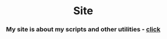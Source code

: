 <h1 align="center">Site</h1>
<h3 style="text-width:bold;" align="center">My site is about my scripts and other utilities - <a href="http://a0830520.xsph.ru/" target="_blank">click</a></h3>
